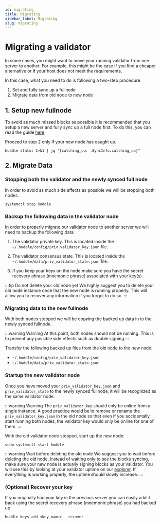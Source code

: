 ```yaml
---
id: migrating
title: Migrating
sidebar_label: Migrating
slug: migrating
---
```


# Migrating a validator
In some cases, you might want to move your running validator from one server to another. For example, this might be the case if you find a cheaper alternative or if your host does not meet the requirements.

In this case, what you need to do is following a two-step procedure:

<!-- 1. Stop the current running validator and backup the data.
2. Setup the new server and transfer the backed up files to it.
3. Start the new node. -->

1. Set and fully sync up a fullnode
2. Migrate data from old node to new node

## 1. Setup new fullnode
To avoid as much missed blocks as possible it is recommended that you setup a new server and fully sync up a full node first. To do this,
you can read the guide [here](../03-fullnode/02-setup.md).

Proceed to step 2 only if your new node has caught up.

```
huddle status 2>&1 | jq "{catching_up: .SyncInfo.catching_up}"
```

## 2. Migrate Data
### Stopping both the validator and the newly synced full node
In order to avoid as much side affects as possible we will be stopping both nodes.

```
systemctl stop huddle
```

### Backup the following data in the validator node

In order to properly migrate our validator node to another server we will need to backup the following data:

1. The validator private key.
   This is located inside the `~/.huddle/config/priv_validator_key.json` file.

2. The validator consensus state.
   This is located inside the `~/.huddle/data/priv_validator_state.json` file.
3. If you keep your keys on the node make sure you have the secret recovery phrase (mnemonic phrase) associated with your key(s).

<!-- :::warning Do not move them in to the new fullnode just yet
Back them up somewhere save but don't
::: -->


<!-- In order to properly transfer your validator to another server, you first have to stop the running node. To do this, you can execute the following command:

```
systemctl stop huddle
``` -->

<!-- Once you have done so, you need to back up the following data: -->


:::tip Do not delete your old node yet
We highly suggest you to delete your old node instance once that the new node is running properly. This will allow you to recover any information if you forgot to do so.
:::

### Migrating data to the new fullnode
With both nodes stopped we will be copying the backed up data in to the newly synced fullnode.

:::warning Warning
At this point, both nodes should not be running. This is to prevent any possible side effects such as double signing
:::

Transfer the following backed up files from the old node to the new node:

- `~/.huddle/config/priv_validator_key.json`
- `~/.huddle/data/priv_validator_state.json`


### Startup the new validator node
Once you have moved your `priv_validator_key.json` and `priv_validator_state` to the newly synced fullnode, it will be recognized as the same validator node.

:::warning Warning
The `priv_validator_key` should only be online from a single instance. A good practice would be to remove or rename the `priv_validator_key.json` in the old node so that even if you accidentally start running both nodes, the validator key would only be online for one of them.
:::

With the old validator node stopped, start up the new node:

```
sudo systemctl start huddle
```

:::warning Wait before deleting the old node
We suggest you to wait before deleting the old node. Instead of waiting only to see the blocks syncing, make sure your new node is actually signing blocks as your validator. You will see this by looking at your validator uptime on our [explorer](https://morpheus.huddle.network/validators). If everything is working properly, the uptime should slowly increase.
:::

### (Optional) Recover your key
If you originally had your key in the previous server you can easily add it back using the secret recovery phrase (mnemonic phrase) you had backed up

```
huddle keys add <key_name> --recover
```
